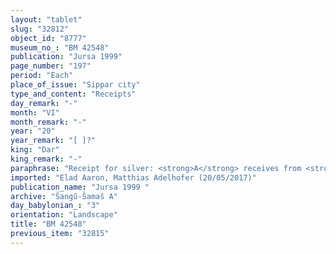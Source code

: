 ```yaml
---
layout: "tablet"
slug: "32812"
object_id: "8777"
museum_no_: "BM 42548"
publication: "Jursa 1999"
page_number: "197"
period: "Each"
place_of_issue: "Sippar city"
type_and_content: "Receipts"
day_remark: "-"
month: "VI"
month_remark: "-"
year: "20"
year_remark: "[ ]?"
king: "Dar"
king_remark: "-"
paraphrase: "Receipt for silver: <strong>A</strong> receives from <strong>B</strong> the silver of <strong>B</strong>&rsquo;s bow service for half a year&rsquo;s obligation. Each party has taken a copy of the document. 7 witnesses and the scribe: &Scaron;ama&scaron;-ēṭir/Bēl-uballiṭ.<br /> &nbsp;<br /> <strong>A</strong>&nbsp;= Kāṣiru/Kīnāya//Isinnāya; <strong>B</strong>&nbsp;= Nab&ucirc;-ahhē-&scaron;ullim/Mu&scaron;ēzib-Marduk//&Scaron;ang&ucirc;-I&scaron;tar-Bābili"
imported: "Elad Aaron, Matthias Adelhofer (20/05/2017)"
publication_name: "Jursa 1999 "
archive: "Šangû-Šamaš A"
day_babylonian_: "3"
orientation: "Landscape"
title: "BM 42548"
previous_item: "32815"
---
```

